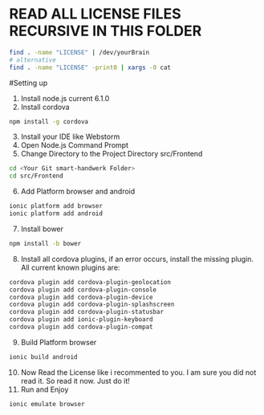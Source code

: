# READ ALL LICENSE FILES RECURSIVE IN THIS FOLDER

```bash
find . -name "LICENSE" | /dev/yourBrain
# alternative
find . -name "LICENSE" -print0 | xargs -0 cat
```

#Setting up

1. Install node.js current 6.1.0
2. Install cordova
```bash
npm install -g cordova
```
3. Install your IDE like Webstorm
4. Open Node.js Command Prompt
5. Change Directory to the Project Directory src/Frontend
```bash
cd <Your Git smart-handwerk Folder>
cd src/Frontend
```
6. Add Platform browser and android
```bash
ionic platform add browser
ionic platform add android
```
7. Install bower
```bash
npm install -b bower
```
8. Install all cordova plugins, if an error occurs, install the missing plugin. All current known plugins are:
```bash
cordova plugin add cordova-plugin-geolocation
cordova plugin add cordova-plugin-console
cordova plugin add cordova-plugin-device
cordova plugin add cordova-plugin-splashscreen
cordova plugin add cordova-plugin-statusbar
cordova plugin add ionic-plugin-keyboard
cordova plugin add cordova-plugin-compat
```
9. Build Platform browser
```bash
ionic build android
```
10. Now Read the License like i recommented to you. I am sure you did not read it. So read it now. Just do it!
11. Run and Enjoy
```bash
ionic emulate browser
```